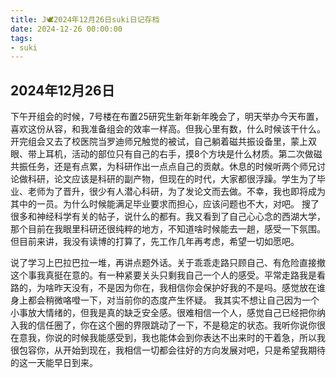 ```yaml
---
title: J🕊️2024年12月26日suki日记存档
date: 2024-12-26 00:00:00
tags:
- suki
---
```


## 2024年12月26日

下午开组会的时候，7号楼在布置25研究生新年新年晚会了，明天举办今天布置，喜欢这份从容，和我准备组会的效率一样高。但我心里有数，什么时候该干什么。
开完组会又去了校医院当罗迪师兄触觉的被试，自己躺着磁共振设备里，蒙上双眼、带上耳机，活动的部位只有自己的右手，摸8个方块是什么材质。第二次做磁共振任务，还是有点累，为科研作出一点点自己的贡献。休息的时候听两个师兄讨论做科研，论文应该是科研的副产物，但现在的时代，大家都很浮躁。学生为了毕业、老师为了晋升，很少有人潜心科研，为了发论文而去做。不幸，我也即将成为其中的一员。为什么时候能满足毕业要求而担心，应该问题也不大，对吧。
搜了很多和神经科学有关的帖子，说什么的都有。我又看到了自己心心念的西湖大学，那个目前在我眼里科研还很纯粹的地方，不知道啥时候能去一趟，感受一下氛围。但目前来讲，我没有读博的打算了，先工作几年再考虑，希望一切如愿吧。

说了学习上巴拉巴拉一堆，再讲点题外话。关于乖乖走路只顾自己、有危险直接撤这个事我真挺在意的。有一种紧要关头只剩我自己一个人的感受。平常走路我是看路的，为啥昨天没有，不是因为你在，我相信你会保护好我的不是吗。感觉放在谁身上都会稍微咯噔一下，对当前你的态度产生怀疑。
我其实不想让自己因为一个小事放大情绪的，但我是真的缺乏安全感。很难相信一个人，感觉自己已经把你纳入我的信任圈了，你在这个圈的界限跳动了一下，不是稳定的状态。我听你说你很在意我，你说的时候我能感受到，我也能体会到你表达不出来时的干着急，所以我很包容你，从开始到现在，我相信一切都会往好的方向发展对吧，只是希望我期待的这一天能早日到来。

